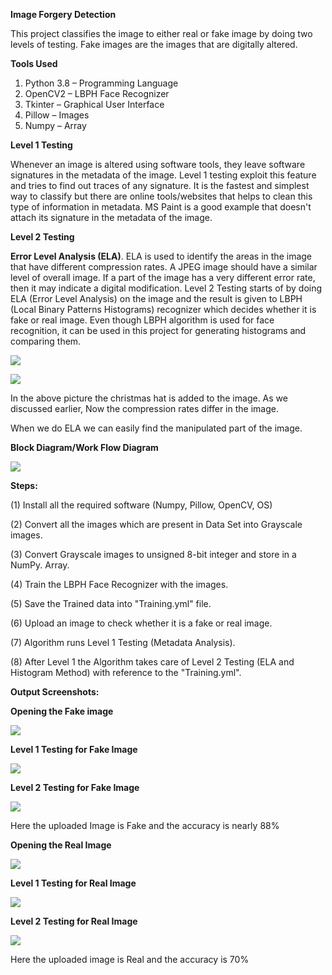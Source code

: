 <b>Image Forgery Detection</b>
  
This project classifies the image to either real or fake image by doing two levels of testing. Fake images are the images that are digitally altered.

<b>Tools Used</b>
1.	Python 3.8   –  Programming Language
2.	OpenCV2      –  LBPH Face Recognizer
3.	Tkinter      –  Graphical User Interface
4.	Pillow       –  Images
5.	Numpy        –  Array 

<b>Level 1 Testing</b>

Whenever an image is altered using software tools, they leave software signatures in the metadata of the image. Level 1 testing exploit this feature and tries to find out traces of any signature. It is the fastest and simplest way to classify but there are online tools/websites that helps to clean this type of information in metadata. MS Paint is a good example that doesn't attach its signature in the metadata of the image.

<b>Level 2 Testing</b>

<b>Error Level Analysis (ELA)</b>. ELA is used to identify the areas in the image that have different compression rates. 
A JPEG image should have a similar level of overall image. If a part of the image has a very different error rate, then it may indicate a digital modification.
Level 2 Testing starts of by doing ELA (Error Level Analysis) on the image and the result is given to LBPH (Local Binary Patterns Histograms) recognizer which decides whether it is fake or real image. 
Even though LBPH algorithm is used for face recognition, it can be used in this project for generating histograms and comparing them.

![](Images/Bird_Word.png)

![](Images/ELA_Bird_Word.png)

In the above picture the christmas hat is added to the image.
As we discussed earlier, Now the compression rates differ in the image.

When we do ELA we can easily find the manipulated part of the image.

 
<b>Block Diagram/Work Flow Diagram</b>

![](Images/Block_Diagram.jpg)
 
<b>Steps:</b>

(1)	Install all the required software (Numpy, Pillow, OpenCV, OS)

(2)	Convert all the images which are present in Data Set into Grayscale images.

(3)	Convert Grayscale images to unsigned 8-bit integer and store in a NumPy. Array.

(4)	Train the LBPH Face Recognizer with the images.

(5)	Save the Trained data into "Training.yml" file.

(6)	Upload an image to check whether it is a fake or real image.

(7)	Algorithm runs Level 1 Testing (Metadata Analysis).

(8)	After Level 1 the Algorithm takes care of Level 2 Testing (ELA and Histogram Method) with reference to the "Training.yml".


<b>Output Screenshots:</b>

<b>Opening the Fake image</b>

![](Images/Open_File.png)
 
<b>Level 1 Testing for Fake Image</b>

![](Images/Fake_Level1.png)
 
<b>Level 2 Testing for Fake Image</b>

![](Images/Fake_Level2.png)
 
Here the uploaded Image is Fake and the accuracy is nearly 88%

<b>Opening the Real Image</b>

![](Images/Open_File.png)
 
<b>Level 1 Testing for Real Image</b>

![](Images/Real_Level1.png)
 
<b>Level 2 Testing for Real Image</b>

![](Images/Real_Level2.png)
 
Here the uploaded image is Real and the accuracy is 70%

